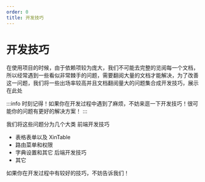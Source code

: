 ```yaml
---
order: 0
title: 开发技巧
---
```


# 开发技巧

在使用项目的时候，由于依赖项较为庞大，我们不可能去完整的览阅每一个文档，所以经常遇到一些看似非常棘手的问题，需要翻阅大量的文档才能解决，为了改善这一问题，我们将一些出场率较高并且文档翻阅量大的问题集合成开发技巧，展示在此处

:::info
时刻记得！如果你在开发过程中遇到了麻烦，不妨来逛一下开发技巧！很可能你的问题有更好的解决方案！
:::

我们将这些问题分为几个大类
前端开发技巧

- 表格表单以及 XinTable
- 路由菜单和权限
- 字典设置和其它
  后端开发技巧
- 其它

如果你在开发过程中有较好的技巧，不妨告诉我们！

